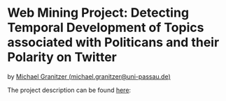 # Web Mining Project: Detecting Temporal Development of Topics associated with Politicans and their Polarity on Twitter
by
[Michael Granitzer (michael.granitzer@uni-passau.de)](https://www.mendeley.com/profiles/michael-granitzer/)

The project description can be found [here](http://nbviewer.ipython.org/github/mgrani/LODA-lecture-notes-on-data-analysis/blob/master/V.Web-Mining-Applications/projects/twitter/V.WMA-Project-Topic-Detection.ipynb): 
